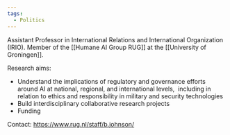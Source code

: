 ```yaml
---
tags:
  - Politics
---
```


Assistant Professor in International Relations and International Organization (IRIO). Member of the [[Humane AI Group RUG]] at the [[University of Groningen]].

Research aims:
- Understand the implications of regulatory and governance efforts around AI at national, regional, and international levels,  including in relation to ethics and responsibility in military and security technologies
- Build interdisciplinary collaborative research projects 
- Funding

Contact: https://www.rug.nl/staff/b.johnson/